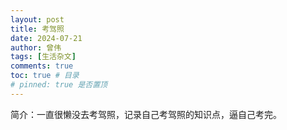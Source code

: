 ```yaml
---
layout: post
title: 考驾照
date: 2024-07-21
author: 曾伟
tags: [生活杂文]
comments: true
toc: true # 目录
# pinned: true 是否置顶
---
```


简介：一直很懒没去考驾照，记录自己考驾照的知识点，逼自己考完。